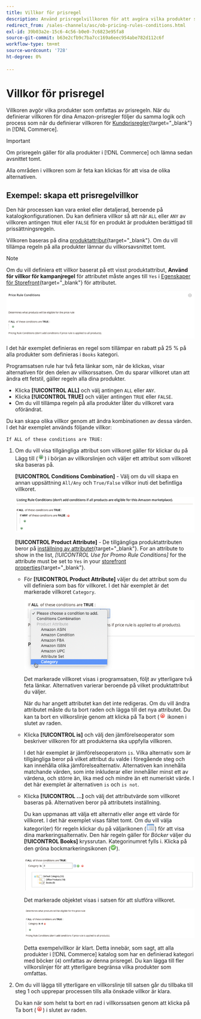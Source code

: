 ```yaml
---
title: Villkor för prisregel
description: Använd prisregelvillkoren för att avgöra vilka produkter som är berättigade till listprisregeln.
redirect_from: /sales-channels/asc/ob-pricing-rules-conditions.html
exl-id: 39b03a2e-15c6-4c56-b0e0-7c6823e95fa8
source-git-commit: b63e2cfb9c7ba7cc169a6eec954abe782d112c6f
workflow-type: tm+mt
source-wordcount: '728'
ht-degree: 0%

---
```


# Villkor för prisregel

Villkoren avgör vilka produkter som omfattas av prisregeln. När du definierar villkoren för dina Amazon-prisregler följer du samma logik och process som när du definierar villkoren för [Kundprisregler](https://docs.magento.com/user-guide/marketing/price-rules-cart.html){target="_blank"} in [!DNL Commerce].

>[!IMPORTANT]
>
>Om prisregeln gäller för alla produkter i [!DNL Commerce] och lämna sedan avsnittet tomt.

Alla områden i villkoren som är feta kan klickas för att visa de olika alternativen.

## Exempel: skapa ett prisregelvillkor

Den här processen kan vara enkel eller detaljerad, beroende på katalogkonfigurationen. Du kan definiera villkor så att när `ALL` eller `ANY` av villkoren antingen `TRUE` eller `FALSE` för en produkt är produkten berättigad till prissättningsregeln.

Villkoren baseras på dina [produktattribut](https://docs.magento.com/user-guide/catalog/product-attributes.html){target="_blank"}. Om du vill tillämpa regeln på alla produkter lämnar du villkorsavsnittet tomt.

>[!NOTE]
>
>Om du vill definiera ett villkor baserat på ett visst produktattribut, **Använd för villkor för kampanjregel** för attributet måste anges till `Yes` i [Egenskaper för Storefront](https://docs.magento.com/user-guide/stores/attribute-product-create.html){target="_blank"} för attributet.

![Prisregelvillkor - rad 1](assets/ob-price-rules-condition-1.png)

I det här exemplet definieras en regel som tillämpar en rabatt på 25 % på alla produkter som definieras i `Books` kategori.

Programsatsen rule har två feta länkar som, när de klickas, visar alternativen för den delen av villkorssatsen. Om du sparar villkoret utan att ändra ett fetstil, gäller regeln alla dina produkter.

- Klicka **[!UICONTROL ALL]** och välj antingen `ALL` eller `ANY`.
- Klicka **[!UICONTROL TRUE]** och väljer antingen `TRUE` eller `FALSE`.
- Om du vill tillämpa regeln på alla produkter låter du villkoret vara oförändrat.

Du kan skapa olika villkor genom att ändra kombinationen av dessa värden. I det här exemplet används följande villkor:

`If ALL of these conditions are TRUE:`

1. Om du vill visa tillgängliga attribut som villkoret gäller för klickar du på Lägg till (![Ikonen Lägg till](assets/btn-add-grn.png)) i början av villkorslinjen och väljer ett attribut som villkoret ska baseras på.

   **[!UICONTROL Conditions Combination]** - Välj om du vill skapa en annan uppsättning `All/Any` och `True/False` villkor inuti det befintliga villkoret.

   ![Kombination av prisregelvillkor](assets/ob-conditions-combinations.png)

   **[!UICONTROL Product Attribute]** - De tillgängliga produktattributen beror på [inställning av attributet](https://docs.magento.com/user-guide/stores/attribute-product-create.html){target="_blank"}. For an attribute to show in the list, *[!UICONTROL Use for Promo Rule Conditions]* for the attribute must be set to `Yes` in your [storefront properties](https://docs.magento.com/user-guide/stores/attribute-product-create.html){target="_blank"}.

   - För **[!UICONTROL Product Attribute]** väljer du det attribut som du vill definiera som bas för villkoret. I det här exemplet är det markerade villkoret `Category`.

      ![Prisregelvillkor - rad 2, del 2](assets/ob-price-rule-condition-2.png)

      Det markerade villkoret visas i programsatsen, följt av ytterligare två feta länkar. Alternativen varierar beroende på vilket produktattribut du väljer.

      När du har angett attributet kan det inte redigeras. Om du vill ändra attributet måste du ta bort raden och lägga till det nya attributet. Du kan ta bort en villkorslinje genom att klicka på Ta bort (![Ikonen Ta bort](assets/btn-del-red.png) ikonen i slutet av raden.

   - Klicka **[!UICONTROL is]** och välj den jämförelseoperator som beskriver villkoren för att produkterna ska uppfylla villkoren.

      I det här exemplet är jämförelseoperatorn `is`. Vilka alternativ som är tillgängliga beror på vilket attribut du valde i föregående steg och kan innehålla olika jämförelsealternativ. Alternativen kan innehålla matchande värden, som inte inkluderar eller innehåller minst ett av värdena, och större än, lika med och mindre än ett numeriskt värde. I det här exemplet är alternativen `is` och `is not`.

   - Klicka **[!UICONTROL ...]** och välj det attributvärde som villkoret baseras på. Alternativen beror på attributets inställning.

      Du kan uppmanas att välja ett alternativ eller ange ett värde för villkoret. I det här exemplet visas fältet tomt. Om du vill välja kategori(er) för regeln klickar du på väljarikonen (![Väljarikon](assets/btn-chooser.png)) för att visa dina markeringsalternativ. Den här regeln gäller för _Böcker_ väljer du **[!UICONTROL Books]** kryssrutan. Kategorinumret fylls i. Klicka på den gröna bockmarkeringsikonen (![Kryssmarkeringsikon](assets/btn-check-mark-green.png)).

      ![Prisregelvillkor - rad 2, del 3](assets/ob-price-rule-condition-3.png)

      Det markerade objektet visas i satsen för att slutföra villkoret.

      ![Prisregelvillkor - rad 2, del 4](assets/ob-price-rule-condition-4.png)

      Detta exempelvillkor är klart. Detta innebär, som sagt, att alla produkter i [!DNL Commerce] katalog som har en definierad kategori med böcker (`4`) omfattas av denna prisregel. Du kan lägga till fler villkorslinjer för att ytterligare begränsa vilka produkter som omfattas.

1. Om du vill lägga till ytterligare en villkorslinje till satsen går du tillbaka till steg 1 och upprepar processen tills alla önskade villkor är klara.

   Du kan när som helst ta bort en rad i villkorssatsen genom att klicka på Ta bort (![Ikonen Ta bort](assets/btn-del-red.png)) i slutet av raden.
